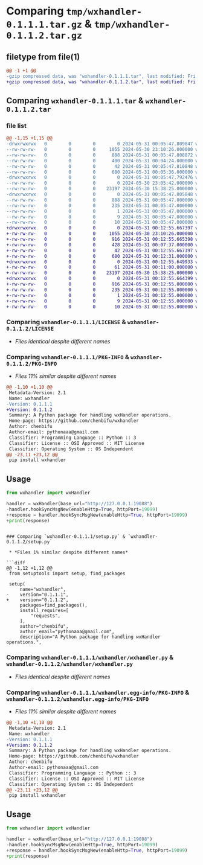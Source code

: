 # Comparing `tmp/wxhandler-0.1.1.1.tar.gz` & `tmp/wxhandler-0.1.1.2.tar.gz`

## filetype from file(1)

```diff
@@ -1 +1 @@
-gzip compressed data, was "wxhandler-0.1.1.1.tar", last modified: Fri May 31 00:05:47 2024, max compression
+gzip compressed data, was "wxhandler-0.1.1.2.tar", last modified: Fri May 31 00:12:55 2024, max compression
```

## Comparing `wxhandler-0.1.1.1.tar` & `wxhandler-0.1.1.2.tar`

### file list

```diff
@@ -1,15 +1,15 @@
-drwxrwxrwx   0        0        0        0 2024-05-31 00:05:47.809847 wxhandler-0.1.1.1/
--rw-rw-rw-   0        0        0     1055 2024-05-30 23:10:26.000000 wxhandler-0.1.1.1/LICENSE
--rw-rw-rw-   0        0        0      888 2024-05-31 00:05:47.808872 wxhandler-0.1.1.1/PKG-INFO
--rw-rw-rw-   0        0        0      400 2024-05-31 00:04:24.000000 wxhandler-0.1.1.1/README.md
--rw-rw-rw-   0        0        0       42 2024-05-31 00:05:47.810848 wxhandler-0.1.1.1/setup.cfg
--rw-rw-rw-   0        0        0      680 2024-05-31 00:05:36.000000 wxhandler-0.1.1.1/setup.py
-drwxrwxrwx   0        0        0        0 2024-05-31 00:05:47.792476 wxhandler-0.1.1.1/wxhandler/
--rw-rw-rw-   0        0        0        0 2024-05-30 23:05:42.000000 wxhandler-0.1.1.1/wxhandler/__init__.py
--rw-rw-rw-   0        0        0    23197 2024-05-30 15:38:25.000000 wxhandler-0.1.1.1/wxhandler/wxhandler.py
-drwxrwxrwx   0        0        0        0 2024-05-31 00:05:47.805848 wxhandler-0.1.1.1/wxhandler.egg-info/
--rw-rw-rw-   0        0        0      888 2024-05-31 00:05:47.000000 wxhandler-0.1.1.1/wxhandler.egg-info/PKG-INFO
--rw-rw-rw-   0        0        0      235 2024-05-31 00:05:47.000000 wxhandler-0.1.1.1/wxhandler.egg-info/SOURCES.txt
--rw-rw-rw-   0        0        0        1 2024-05-31 00:05:47.000000 wxhandler-0.1.1.1/wxhandler.egg-info/dependency_links.txt
--rw-rw-rw-   0        0        0        9 2024-05-31 00:05:47.000000 wxhandler-0.1.1.1/wxhandler.egg-info/requires.txt
--rw-rw-rw-   0        0        0       10 2024-05-31 00:05:47.000000 wxhandler-0.1.1.1/wxhandler.egg-info/top_level.txt
+drwxrwxrwx   0        0        0        0 2024-05-31 00:12:55.667397 wxhandler-0.1.1.2/
+-rw-rw-rw-   0        0        0     1055 2024-05-30 23:10:26.000000 wxhandler-0.1.1.2/LICENSE
+-rw-rw-rw-   0        0        0      916 2024-05-31 00:12:55.665398 wxhandler-0.1.1.2/PKG-INFO
+-rw-rw-rw-   0        0        0      428 2024-05-31 00:07:37.000000 wxhandler-0.1.1.2/README.md
+-rw-rw-rw-   0        0        0       42 2024-05-31 00:12:55.667397 wxhandler-0.1.1.2/setup.cfg
+-rw-rw-rw-   0        0        0      680 2024-05-31 00:12:31.000000 wxhandler-0.1.1.2/setup.py
+drwxrwxrwx   0        0        0        0 2024-05-31 00:12:55.649933 wxhandler-0.1.1.2/wxhandler/
+-rw-rw-rw-   0        0        0       61 2024-05-31 00:11:00.000000 wxhandler-0.1.1.2/wxhandler/__init__.py
+-rw-rw-rw-   0        0        0    23197 2024-05-30 15:38:25.000000 wxhandler-0.1.1.2/wxhandler/wxhandler.py
+drwxrwxrwx   0        0        0        0 2024-05-31 00:12:55.664399 wxhandler-0.1.1.2/wxhandler.egg-info/
+-rw-rw-rw-   0        0        0      916 2024-05-31 00:12:55.000000 wxhandler-0.1.1.2/wxhandler.egg-info/PKG-INFO
+-rw-rw-rw-   0        0        0      235 2024-05-31 00:12:55.000000 wxhandler-0.1.1.2/wxhandler.egg-info/SOURCES.txt
+-rw-rw-rw-   0        0        0        1 2024-05-31 00:12:55.000000 wxhandler-0.1.1.2/wxhandler.egg-info/dependency_links.txt
+-rw-rw-rw-   0        0        0        9 2024-05-31 00:12:55.000000 wxhandler-0.1.1.2/wxhandler.egg-info/requires.txt
+-rw-rw-rw-   0        0        0       10 2024-05-31 00:12:55.000000 wxhandler-0.1.1.2/wxhandler.egg-info/top_level.txt
```

### Comparing `wxhandler-0.1.1.1/LICENSE` & `wxhandler-0.1.1.2/LICENSE`

 * *Files identical despite different names*

### Comparing `wxhandler-0.1.1.1/PKG-INFO` & `wxhandler-0.1.1.2/PKG-INFO`

 * *Files 11% similar despite different names*

```diff
@@ -1,10 +1,10 @@
 Metadata-Version: 2.1
 Name: wxhandler
-Version: 0.1.1.1
+Version: 0.1.1.2
 Summary: A Python package for handling wxHandler operations.
 Home-page: https://github.com/chenbifu/wxhandler
 Author: chenbifu
 Author-email: pythonaaa@gmail.com
 Classifier: Programming Language :: Python :: 3
 Classifier: License :: OSI Approved :: MIT License
 Classifier: Operating System :: OS Independent
@@ -23,11 +23,12 @@
 pip install wxhandler
 ```
 ## Usage
 ```python
 from wxhandler import wxHandler
 
 handler = wxHandler(base_url="http://127.0.0.1:19088")
-handler.hookSyncMsgNew(enableHttp=True, httpPort=19099)
+response = handler.hookSyncMsgNew(enableHttp=True, httpPort=19099)
+print(response)
 ```
```

### Comparing `wxhandler-0.1.1.1/setup.py` & `wxhandler-0.1.1.2/setup.py`

 * *Files 1% similar despite different names*

```diff
@@ -1,12 +1,12 @@
 from setuptools import setup, find_packages
 
 setup(
     name="wxhandler",
-    version="0.1.1.1",
+    version="0.1.1.2",
     packages=find_packages(),
     install_requires=[
         "requests",
     ],
     author="chenbifu",
     author_email="pythonaaa@gmail.com",
     description="A Python package for handling wxHandler operations.",
```

### Comparing `wxhandler-0.1.1.1/wxhandler/wxhandler.py` & `wxhandler-0.1.1.2/wxhandler/wxhandler.py`

 * *Files identical despite different names*

### Comparing `wxhandler-0.1.1.1/wxhandler.egg-info/PKG-INFO` & `wxhandler-0.1.1.2/wxhandler.egg-info/PKG-INFO`

 * *Files 11% similar despite different names*

```diff
@@ -1,10 +1,10 @@
 Metadata-Version: 2.1
 Name: wxhandler
-Version: 0.1.1.1
+Version: 0.1.1.2
 Summary: A Python package for handling wxHandler operations.
 Home-page: https://github.com/chenbifu/wxhandler
 Author: chenbifu
 Author-email: pythonaaa@gmail.com
 Classifier: Programming Language :: Python :: 3
 Classifier: License :: OSI Approved :: MIT License
 Classifier: Operating System :: OS Independent
@@ -23,11 +23,12 @@
 pip install wxhandler
 ```
 ## Usage
 ```python
 from wxhandler import wxHandler
 
 handler = wxHandler(base_url="http://127.0.0.1:19088")
-handler.hookSyncMsgNew(enableHttp=True, httpPort=19099)
+response = handler.hookSyncMsgNew(enableHttp=True, httpPort=19099)
+print(response)
 ```
```

